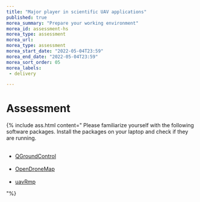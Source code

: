 ```yaml
---
title: "Major player in scientific UAV applications"
published: true
morea_summary: "Prepare your working environment"
morea_id: assessment-hs
morea_type: assessment
morea_url: 
morea_type: assessment
morea_start_date: "2022-05-04T23:59"
morea_end_date: "2022-05-04T23:59"
morea_sort_order: 05
morea_labels:
 - delivery

---
```


# Assessment


{% include ass.html content="
Please familiarize yourself with the following software packages. Install the packages on your laptop and check if they are running.<br><br> 

- [QGroundControl](https://docs.qgroundcontrol.com/master/en/getting_started/download_and_install.html)<br><br>
- [OpenDroneMap](https://www.opendronemap.org/)<br><br>
- [uavRmp](https://gisma.github.io/uavRmp/)

"%}